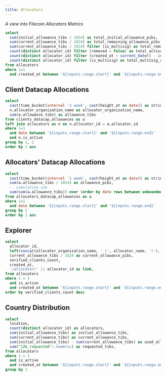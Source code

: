 ```yaml
---
title: Allocators
---
```


_A view into Filecoin Allocators Metrics_

<DateRange
  name=range
  start=2021-01-01
/>


```sql allocators_stats
select
  sum(initial_allowance_tibs / 1024) as total_initial_allowance_pibs,
  sum(current_allowance_tibs / 1024) as total_remaining_allowance_pibs,
  sum(current_allowance_tibs / 1024) filter (is_multisig) as total_remaining_allowance_pibs_multisig,
  count(distinct allocator_id) filter (removed = false) as total_active_allocators,
  count(distinct allocator_id) filter (created_at > current_date() - interval '30 days') as new_allocators_30d,
  count(distinct allocator_id) filter (is_multisig) as total_multisig_allocators,
from allocators
where 1=1
  and created_at between '${inputs.range.start}' and '${inputs.range.end}'
```

<Grid cols=3>

<BigValue
  data={allocators_stats}
  value=total_initial_allowance_pibs
  title="Total Initial Allowance"
  fmt='#,##0 Pi\B\s'
/>

<BigValue
  data={allocators_stats}
  value=total_remaining_allowance_pibs
  title="Total Remaining Allowance"
  fmt='#,##0 Pi\B\s'
/>

<BigValue
  data={allocators_stats}
  value=total_remaining_allowance_pibs_multisig
  title="Total Remaining Allowance (Multisig)"
  fmt='#,##0 Pi\B\s'
/>

<BigValue
  data={allocators_stats}
  value=total_active_allocators
  title="Total Active Allocators"
/>

<BigValue
  data={allocators_stats}
  value=new_allocators_30d
  title="New Allocators (last 30d)"
/>

<BigValue
  data={allocators_stats}
  value=total_multisig_allocators
  title="Total Multisig Allocators"
/>

</Grid>

## Client Datacap Allocations

```sql allocations
select
  cast(time_bucket(interval '1 week', cast(height_at as date)) as string) as date,
  n.allocator_organization_name as allocator_organization_name,
  sum(a.allowance_tibs) as allowance_tibs
from clients_datacap_allowances as a
left join allocators as n on n.allocator_id = a.allocator_id
where 1=1
  and date between '${inputs.range.start}' and '${inputs.range.end}'
  and n.is_active
group by 1, 2
order by 1 asc
```

<BarChart
  data={allocations}
  x=date
  y=allowance_tibs
  series=allocator_organization_name
  sort=false
  emptySet=pass
/>

## Allocators' Datacap Allocations

```sql allocators_allowances
select
  cast(time_bucket(interval '1 week', cast(height_at as date)) as string) as date,
  sum(a.allowance_tibs / 1024) as allowance_pibs,
  -- cumulative sum
  sum(sum(a.allowance_tibs)) over (order by date rows between unbounded preceding and current row) / 1024 as cumulative_allowance_pibs
from allocators_datacap_allowances as a
where 1=1
  and date between '${inputs.range.start}' and '${inputs.range.end}'
group by 1
order by 1 asc
```

<Grid cols=2>

<BarChart
  data={allocators_allowances}
  x=date
  y=allowance_pibs
  sort=false
  connectGroup="ada"
  emptySet=pass
/>

<LineChart
  data={allocators_allowances}
  x=date
  y=cumulative_allowance_pibs
  sort=false
  connectGroup="ada"
  emptySet=pass
/>

</Grid>

## Explorer

```sql active_allocators
select
  allocator_id,
  left(concat(allocator_organization_name, ' (', allocator_name, ')'), 60) as allocator,
  current_allowance_tibs / 1024 as current_allowance_pibs,
  verified_clients_count,
  created_at,
  '/allocator/' || allocator_id as link,
from allocators
where 1 = 1
  and is_active
  and created_at between '${inputs.range.start}' and '${inputs.range.end}'
order by verified_clients_count desc
```

<DataTable
  data={active_allocators}
  link=link
  search=true
  rowShading=true
  rowLines=false
  rows=20
  downloadable=true
/>

## Country Distribution

```sql country_distribution
select
  location,
  count(distinct allocator_id) as allocators,
  sum(initial_allowance_tibs) as initial_allowance_tibs,
  sum(current_allowance_tibs) as current_allowance_tibs,
  sum(initial_allowance_tibs) - sum(current_allowance_tibs) as used_allowance_tibs,
  sum("12m_requested"::numeric) as requested_tibs,
from allocators
where 1 = 1
  and is_active
  and created_at between '${inputs.range.start}' and '${inputs.range.end}'
group by 1
```

<Grid cols=2>

<BarChart
  data={country_distribution}
  x=location
  y=allocators
  connectGroup=country
  labels=true
  title="Allocators by Country"
/>

<BarChart
  data={country_distribution}
  x=location
  y=current_allowance_tibs
  connectGroup=country
  labels=true
  title="Current Allowance by Country"
/>

<BarChart
  data={country_distribution}
  x=location
  y=requested_tibs
  connectGroup=country
  labels=true
  title="Requested Data by Country"
/>

<BarChart
  data={country_distribution}
  x=location
  y=used_allowance_tibs
  connectGroup=country
  labels=true
  title="Used Allowance by Country"
/>

</Grid>
